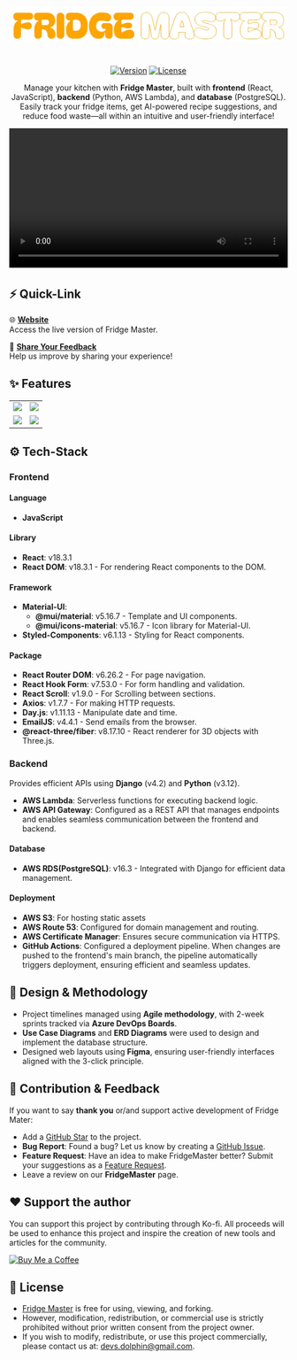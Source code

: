 <!-- Logo and website link -->
<div align="center">

[![Fridge Master Logo](readme-assets/logo_readme.png)](https://www.thefridgemaster.com)

#
[![Version](https://img.shields.io/badge/Version-1.0.0-blue)](https://github.com/DolphinDevs/FridgeMaster)
[![License](https://img.shields.io/badge/License-All%20Rights%20Reserved-red)](readme-assets/license)


Manage your kitchen with **Fridge Master**, built with **frontend** (React, JavaScript), **backend** (Python, AWS Lambda), and **database** (PostgreSQL). Easily track your fridge items, get AI-powered recipe suggestions, and reduce food waste—all within an intuitive and user-friendly interface!


</div>

<p align="center">
  <video src="https://github.com/user-attachments/assets/608c7a5b-2a32-4d6d-9911-90700b4329ae" width="100%" />
</p>


## ⚡ Quick-Link

🌐 **[Website](#)**  
Access the live version of Fridge Master.

💭 **[Share Your Feedback](#)**  
Help us improve by sharing your experience!

## ✨ Features

<table>
  <tr>
    <td><img src="https://github.com/user-attachments/assets/7211c1a9-f62e-4823-a93b-b956b213c208" width="385"/></td>
    <td><img src="https://github.com/user-attachments/assets/8ddae0d5-3bfa-4e17-9c57-ecc3a9494a43" width="385"/></td>
  </tr>
  <tr>
    <td><img src="https://github.com/user-attachments/assets/8a343552-a4ab-4f7a-a4c5-3371407073e1" width="385"/></td>
    <td><img src="https://github.com/user-attachments/assets/acc9cff5-85b7-4634-8b2e-b7bee84fc917" width="385"/></td>
  </tr>
</table>


## ⚙️ Tech-Stack
### Frontend
#### Language
- **JavaScript**

#### Library
- **React**: v18.3.1
- **React DOM**: v18.3.1 - For rendering React components to the DOM.

#### Framework
- **Material-UI**: 
  - **@mui/material**: v5.16.7 - Template and UI components.
  - **@mui/icons-material**: v5.16.7 - Icon library for Material-UI.
- **Styled-Components**: v6.1.13 - Styling for React components.

#### Package
- **React Router DOM**: v6.26.2 - For page navigation.
- **React Hook Form**: v7.53.0 - For form handling and validation.
- **React Scroll**: v1.9.0 - For Scrolling between sections.
- **Axios**: v1.7.7 - For making HTTP requests.
- **Day.js**: v1.11.13 - Manipulate date and time.
- **EmailJS**: v4.4.1 - Send emails from the browser.
- **@react-three/fiber**: v8.17.10 - React renderer for 3D objects with Three.js.


### Backend
Provides efficient APIs using **Django** (v4.2) and **Python** (v3.12).
- **AWS Lambda**: Serverless functions for executing backend logic.
- **AWS API Gateway**: Configured as a REST API that manages endpoints and enables seamless communication between the frontend and backend.

#### Database
- **AWS RDS(PostgreSQL)**: v16.3 - Integrated with Django for efficient data management.


#### Deployment
- **AWS S3**: For hosting static assets
- **AWS Route 53**: Configured for domain management and routing.
- **AWS Certificate Manager**: Ensures secure communication via HTTPS.
- **GitHub Actions**: Configured a deployment pipeline. When changes are pushed to the frontend's main branch, the pipeline automatically triggers deployment, ensuring efficient and seamless updates.

## 📐 Design & Methodology
- Project timelines managed using **Agile methodology**, with 2-week sprints tracked via **Azure DevOps Boards**.
- **Use Case Diagrams** and **ERD Diagrams** were used to design and implement the database structure.  
- Designed web layouts using **Figma**, ensuring user-friendly interfaces aligned with the 3-click principle.
  
## 🤝 Contribution & Feedback
If you want to say **thank you** or/and support active development of Fridge Mater:
- Add a [GitHub Star](https://github.com/eunyoungKim0728/FridgeMaster) to the project.
- **Bug Report**: Found a bug? Let us know by creating a [GitHub Issue](https://github.com/eunyoungKim0728/FridgeMaster/issues/new?template=bug-report.md).
- **Feature Request**: Have an idea to make FridgeMaster better? Submit your suggestions as a [Feature Request](https://github.com/eunyoungKim0728/FridgeMaster/issues/new?template=feature-request.md). 
- Leave a review on our **FridgeMaster** page.

## ❤️ Support the author
You can support this project by contributing through Ko-fi. All proceeds will be used to enhance this project and inspire the creation of new tools and articles for the community.

[![Buy Me a Coffee](https://cdn.ko-fi.com/cdn/kofi3.png?v=3)](https://ko-fi.com/eunyoungkim)


## 📃 License
- [Fridge Master](https://github.com/eunyoungKim0728/FridgeMaster) is free for using, viewing, and forking.
- However, modification, redistribution, or commercial use is strictly prohibited without prior written consent from the project owner.
- If you wish to modify, redistribute, or use this project commercially, please contact us at: devs.dolphin@gmail.com.


